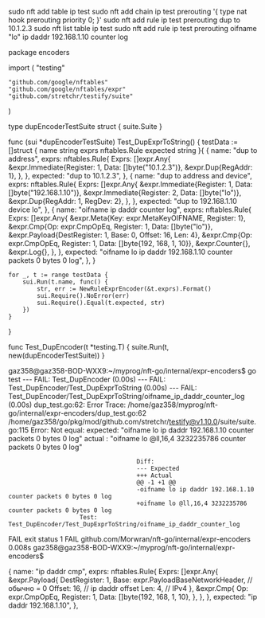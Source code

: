 sudo nft add table ip test
sudo nft add chain ip test prerouting '{ type nat hook prerouting priority 0; }'
sudo nft add rule ip test prerouting dup to 10.1.2.3
sudo nft list table ip test
sudo nft add rule ip test prerouting oifname "lo" ip daddr 192.168.1.10 counter log



package encoders

import (
	"testing"

	"github.com/google/nftables"
	"github.com/google/nftables/expr"
	"github.com/stretchr/testify/suite"
)

type dupEncoderTestSuite struct {
	suite.Suite
}

func (sui *dupEncoderTestSuite) Test_DupExprToString() {
	testData := []struct {
		name     string
		exprs    nftables.Rule
		expected string
	}{
		{
			name: "dup to address",
			exprs: nftables.Rule{
				Exprs: []expr.Any{
					&expr.Immediate{Register: 1, Data: []byte("10.1.2.3")},
					&expr.Dup{RegAddr: 1},
				},
			},
			expected: "dup to 10.1.2.3",
		},
		{
			name: "dup to address and device",
			exprs: nftables.Rule{
				Exprs: []expr.Any{
					&expr.Immediate{Register: 1, Data: []byte("192.168.1.10")},
					&expr.Immediate{Register: 2, Data: []byte("lo")},
					&expr.Dup{RegAddr: 1, RegDev: 2},
				},
			},
			expected: "dup to 192.168.1.10 device lo",
		},
		{
			name: "oifname ip daddr counter log",
			exprs: nftables.Rule{
				Exprs: []expr.Any{
					&expr.Meta{Key: expr.MetaKeyOIFNAME, Register: 1},
					&expr.Cmp{Op: expr.CmpOpEq, Register: 1, Data: []byte("lo")},
					&expr.Payload{DestRegister: 1, Base: 0, Offset: 16, Len: 4},
					&expr.Cmp{Op: expr.CmpOpEq, Register: 1, Data: []byte{192, 168, 1, 10}},
					&expr.Counter{},
					&expr.Log{},
				},
			},
			expected: "oifname lo ip daddr 192.168.1.10 counter packets 0 bytes 0 log",
		},
	}

	for _, t := range testData {
		sui.Run(t.name, func() {
			str, err := NewRuleExprEncoder(&t.exprs).Format()
			sui.Require().NoError(err)
			sui.Require().Equal(t.expected, str)
		})
	}
}

func Test_DupEncoder(t *testing.T) {
	suite.Run(t, new(dupEncoderTestSuite))
}

gaz358@gaz358-BOD-WXX9:~/myprog/nft-go/internal/expr-encoders$ go test
--- FAIL: Test_DupEncoder (0.00s)
    --- FAIL: Test_DupEncoder/Test_DupExprToString (0.00s)
        --- FAIL: Test_DupEncoder/Test_DupExprToString/oifname_ip_daddr_counter_log (0.00s)
            dup_test.go:62: 
                        Error Trace:    /home/gaz358/myprog/nft-go/internal/expr-encoders/dup_test.go:62
                                                                /home/gaz358/go/pkg/mod/github.com/stretchr/testify@v1.10.0/suite/suite.go:115
                        Error:          Not equal: 
                                        expected: "oifname lo ip daddr 192.168.1.10 counter packets 0 bytes 0 log"
                                        actual  : "oifname lo @ll,16,4 3232235786 counter packets 0 bytes 0 log"
                                    
                                        Diff:
                                        --- Expected
                                        +++ Actual
                                        @@ -1 +1 @@
                                        -oifname lo ip daddr 192.168.1.10 counter packets 0 bytes 0 log
                                        +oifname lo @ll,16,4 3232235786 counter packets 0 bytes 0 log
                        Test:           Test_DupEncoder/Test_DupExprToString/oifname_ip_daddr_counter_log
FAIL
exit status 1
FAIL    github.com/Morwran/nft-go/internal/expr-encoders        0.008s
gaz358@gaz358-BOD-WXX9:~/myprog/nft-go/internal/expr-encoders$ 



{
    name: "ip daddr cmp",
    exprs: nftables.Rule{
        Exprs: []expr.Any{
            &expr.Payload{
                DestRegister: 1,
                Base:         expr.PayloadBaseNetworkHeader, // обычно = 0
                Offset:       16, // ip daddr offset
                Len:          4,  // IPv4
            },
            &expr.Cmp{
                Op:       expr.CmpOpEq,
                Register: 1,
                Data:     []byte{192, 168, 1, 10},
            },
        },
    },
    expected: "ip daddr 192.168.1.10",
},














